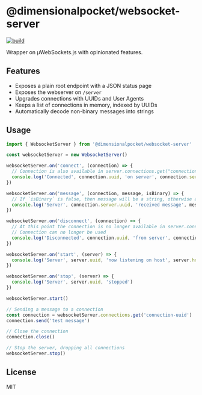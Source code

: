 # @dimensionalpocket/websocket-server

[![build](https://github.com/dimensionalpocket/websocket-server-js/actions/workflows/node.js.yml/badge.svg)](https://github.com/dimensionalpocket/websocket-server-js/actions/workflows/node.js.yml)

Wrapper on µWebSockets.js with opinionated features.

## Features

- Exposes a plain root endpoint with a JSON status page
- Exposes the webserver on `/server`
- Upgrades connections with UUIDs and User Agents
- Keeps a list of connections in memory, indexed by UUIDs
- Automatically decode non-binary messages into strings

## Usage

```javascript
import { WebsocketServer } from '@dimensionalpocket/websocket-server'

const websocketServer = new WebsocketServer()

websocketServer.on('connect', (connection) => {
  // Connection is also available in server.connections.get("connection-uuid")
  console.log('Connected', connection.uuid, 'on server', connection.server.uuid)
})

websocketServer.on('message', (connection, message, isBinary) => {
  // If `isBinary` is false, then message will be a string, otherwise an ArrayBuffer
  console.log('Server', connection.server.uuid, 'received message', message, 'from connection', connection.uuid)
})

websocketServer.on('disconnect', (connection) => {
  // At this point the connection is no longer available in server.connections.get(...)
  // Connection can no longer be used
  console.log('Disconnected', connection.uuid, 'from server', connection.server.uuid)
})

websocketServer.on('start', (server) => {
  console.log('Server', server.uuid, 'now listening on host', server.host, 'port', server.port)
})

websocketServer.on('stop', (server) => {
  console.log('Server', server.uuid, 'stopped')
})

websocketServer.start()

// Sending a message to a connection
const connection = websocketServer.connections.get('connection-uuid')
connection.send('test message')

// Close the connection
connection.close()

// Stop the server, dropping all connections
websocketServer.stop()

```

## License

MIT
